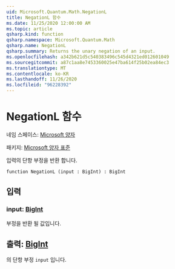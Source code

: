 ```yaml
---
uid: Microsoft.Quantum.Math.NegationL
title: NegationL 함수
ms.date: 11/25/2020 12:00:00 AM
ms.topic: article
qsharp.kind: function
qsharp.namespace: Microsoft.Quantum.Math
qsharp.name: NegationL
qsharp.summary: Returns the unary negation of an input.
ms.openlocfilehash: a342b621d5c540383496c545d4321ed012601049
ms.sourcegitcommit: a87c1aa8e7453360025e47ba614f25b02ea84ec3
ms.translationtype: MT
ms.contentlocale: ko-KR
ms.lasthandoff: 11/26/2020
ms.locfileid: "96228392"
---
```

# <a name="negationl-function"></a>NegationL 함수

네임 스페이스: [Microsoft 양자](xref:Microsoft.Quantum.Math)

패키지: [Microsoft 양자 표준](https://nuget.org/packages/Microsoft.Quantum.Standard)


입력의 단항 부정을 반환 합니다.

```qsharp
function NegationL (input : BigInt) : BigInt
```


## <a name="input"></a>입력

### <a name="input--bigint"></a>input: [BigInt](xref:microsoft.quantum.lang-ref.bigint)

부정을 반환 될 값입니다.



## <a name="output--bigint"></a>출력: [BigInt](xref:microsoft.quantum.lang-ref.bigint)

의 단항 부정 `input` 입니다.
